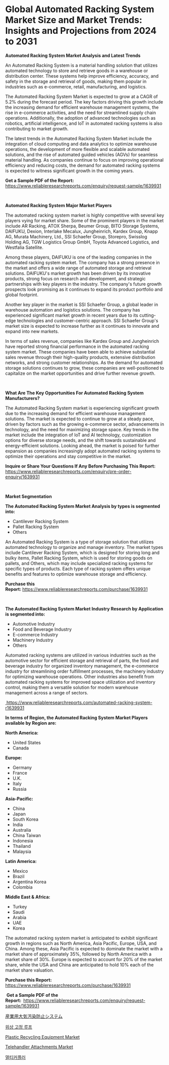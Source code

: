 <p><h1>Global Automated Racking System Market Size and Market Trends: Insights and Projections from 2024 to 2031</h1></p><p><strong>Automated Racking System Market Analysis and Latest Trends</strong></p>
<p><p>An Automated Racking System is a material handling solution that utilizes automated technology to store and retrieve goods in a warehouse or distribution center. These systems help improve efficiency, accuracy, and safety in the storage and retrieval of goods, making them popular in industries such as e-commerce, retail, manufacturing, and logistics.</p><p>The Automated Racking System Market is expected to grow at a CAGR of 5.2% during the forecast period. The key factors driving this growth include the increasing demand for efficient warehouse management systems, the rise in e-commerce activities, and the need for streamlined supply chain operations. Additionally, the adoption of advanced technologies such as robotics, artificial intelligence, and IoT in automated racking systems is also contributing to market growth.</p><p>The latest trends in the Automated Racking System Market include the integration of cloud computing and data analytics to optimize warehouse operations, the development of more flexible and scalable automated solutions, and the rise of automated guided vehicles (AGVs) for seamless material handling. As companies continue to focus on improving operational efficiency and reducing costs, the demand for automated racking systems is expected to witness significant growth in the coming years.</p></p>
<p><strong>Get a Sample PDF of the Report:&nbsp;</strong> <a href="https://www.reliableresearchreports.com/enquiry/request-sample/1639931">https://www.reliableresearchreports.com/enquiry/request-sample/1639931</a></p>
<p>&nbsp;</p>
<p><strong>Automated Racking System Major Market Players</strong></p>
<p><p>The automated racking system market is highly competitive with several key players vying for market share. Some of the prominent players in the market include AR Racking, ATOX Sherpa, Beumer Group, BITO Storage Systems, DAIFUKU, Dexion, Interlake Mecalux, Jungheinrich, Kardex Group, Knapp AG, Murata Machinery, Ltd., SSI Schaefer Group, Storepro, Swisslog Holding AG, TGW Logistics Group GmbH, Toyota Advanced Logistics, and Westfalia Satellite.</p><p>Among these players, DAIFUKU is one of the leading companies in the automated racking system market. The company has a strong presence in the market and offers a wide range of automated storage and retrieval solutions. DAIFUKU's market growth has been driven by its innovative products, strong focus on research and development, and strategic partnerships with key players in the industry. The company's future growth prospects look promising as it continues to expand its product portfolio and global footprint.</p><p>Another key player in the market is SSI Schaefer Group, a global leader in warehouse automation and logistics solutions. The company has experienced significant market growth in recent years due to its cutting-edge technologies and customer-centric approach. SSI Schaefer Group's market size is expected to increase further as it continues to innovate and expand into new markets.</p><p>In terms of sales revenue, companies like Kardex Group and Jungheinrich have reported strong financial performance in the automated racking system market. These companies have been able to achieve substantial sales revenue through their high-quality products, extensive distribution networks, and strong customer relationships. As the demand for automated storage solutions continues to grow, these companies are well-positioned to capitalize on the market opportunities and drive further revenue growth.</p></p>
<p>&nbsp;</p>
<p><strong>What Are The Key Opportunities For Automated Racking System Manufacturers?</strong></p>
<p><p>The Automated Racking System market is experiencing significant growth due to the increasing demand for efficient warehouse management solutions. The market is expected to continue to grow at a steady pace, driven by factors such as the growing e-commerce sector, advancements in technology, and the need for maximizing storage space. Key trends in the market include the integration of IoT and AI technology, customization options for diverse storage needs, and the shift towards sustainable and energy-efficient solutions. Looking ahead, the market is poised for further expansion as companies increasingly adopt automated racking systems to optimize their operations and stay competitive in the market.</p></p>
<p><strong>Inquire or Share Your Questions If Any Before Purchasing This Report:</strong> <a href="https://www.reliableresearchreports.com/enquiry/pre-order-enquiry/1639931">https://www.reliableresearchreports.com/enquiry/pre-order-enquiry/1639931</a></p>
<p>&nbsp;</p>
<p><strong>Market Segmentation</strong></p>
<p><strong>The Automated Racking System Market Analysis by types is segmented into:</strong></p>
<p><ul><li>Cantilever Racking System</li><li>Pallet Racking System</li><li>Others</li></ul></p>
<p><p>An Automated Racking System is a type of storage solution that utilizes automated technology to organize and manage inventory. The market types include Cantilever Racking System, which is designed for storing long and bulky items, Pallet Racking System, which is used for storing goods on pallets, and Others, which may include specialized racking systems for specific types of products. Each type of racking system offers unique benefits and features to optimize warehouse storage and efficiency.</p></p>
<p><strong>Purchase this Report:&nbsp;</strong><a href="https://www.reliableresearchreports.com/purchase/1639931">https://www.reliableresearchreports.com/purchase/1639931</a></p>
<p>&nbsp;</p>
<p><strong>The Automated Racking System Market Industry Research by Application is segmented into:</strong></p>
<p><ul><li>Automotive Industry</li><li>Food and Beverage Industry</li><li>E-commerce Industry</li><li>Machinery Industry</li><li>Others</li></ul></p>
<p><p>Automated racking systems are utilized in various industries such as the automotive sector for efficient storage and retrieval of parts, the food and beverage industry for organized inventory management, the e-commerce industry for streamlining order fulfillment processes, the machinery industry for optimizing warehouse operations. Other industries also benefit from automated racking systems for improved space utilization and inventory control, making them a versatile solution for modern warehouse management across a range of sectors.</p></p>
<p><a href="https://www.reliableresearchreports.com/automated-racking-system-r1639931">&nbsp;https://www.reliableresearchreports.com/automated-racking-system-r1639931</a></p>
<p><strong>In terms of Region, the Automated Racking System Market Players available by Region are:</strong></p>
<p>
    <p> <strong> North America: </strong>
        <ul>
            <li>United States</li>
            <li>Canada</li>
        </ul>
        </p> 
    <p> <strong> Europe: </strong>
        <ul>
            <li>Germany</li>
            <li>France</li>
            <li>U.K.</li>
            <li>Italy</li>
            <li>Russia</li>
        </ul>
        </p> 
    <p> <strong> Asia-Pacific: </strong>
        <ul>
            <li>China</li>
            <li>Japan</li>
            <li>South Korea</li>
            <li>India</li>
            <li>Australia</li>
            <li>China Taiwan</li>
            <li>Indonesia</li>
            <li>Thailand</li>
            <li>Malaysia</li>
        </ul>
        </p> 
    <p> <strong> Latin America: </strong>
        <ul>
            <li>Mexico</li>
            <li>Brazil</li>
            <li>Argentina Korea</li>
            <li>Colombia</li>
        </ul>
        </p> 
    <p> <strong> Middle East & Africa: </strong>
        <ul>
            <li>Turkey</li>
            <li>Saudi</li>
            <li>Arabia</li>
            <li>UAE</li>
            <li>Korea</li>
        </ul>
    </p>
    </p>
<p><p>The automated racking system market is anticipated to exhibit significant growth in regions such as North America, Asia Pacific, Europe, USA, and China. Among these, Asia Pacific is expected to dominate the market with a market share of approximately 35%, followed by North America with a market share of 30%. Europe is expected to account for 20% of the market share, while the USA and China are anticipated to hold 10% each of the market share valuation.</p></p>
<p><strong>Purchase this Report: </strong><a href="https://www.reliableresearchreports.com/purchase/1639931">https://www.reliableresearchreports.com/purchase/1639931</a></p>
<p>&nbsp;<strong>Get a Sample PDF of the Report:&nbsp;&nbsp;</strong><a href="https://www.reliableresearchreports.com/enquiry/request-sample/1639931">https://www.reliableresearchreports.com/enquiry/request-sample/1639931</a></p>
<p><strong></strong></p>
<p><p><a href="https://github.com/mm14022023/Market-Research-Report-List-1/blob/main/399358638257.md">産業用大気汚染防止システム</a></p><p><a href="https://github.com/Maeennan456456/Market-Research-Report-List-1/blob/main/927475234560.md">위상 고정 루프</a></p><p><a href="https://github.com/kosella/Market-Research-Report-List-3/blob/main/plastic-recycling-equipment-market.md">Plastic Recycling Equipment Market</a></p><p><a href="https://github.com/kufem1/Market-Research-Report-List-2/blob/main/telehandler-attachments-market.md">Telehandler Attachments Market</a></p><p><a href="https://github.com/royErdmtyan906778/Market-Research-Report-List-1/blob/main/951143634561.md">멀티커플러</a></p></p>